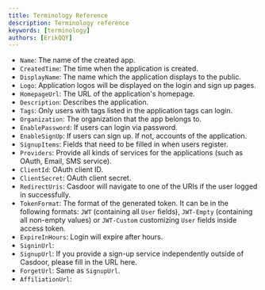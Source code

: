 ```yaml
---
title: Terminology Reference
description: Terminology reference
keywords: [terminology]
authors: [ErikQQY]
---
```


- `Name`: The name of the created app.
- `CreatedTime`: The time when the application is created.
- `DisplayName`: The name which the application displays to the public.
- `Logo`: Application logos will be displayed on the login and sign up pages.
- `HomepageUrl`: The URL of the application's homepage.
- `Description`: Describes the application.
- `Tags`: Only users with tags listed in the application tags can login.
- `Organization`: The organization that the app belongs to.
- `EnablePassword`: If users can login via password.
- `EnableSignUp`: If users can sign up. If not, accounts of the application.
- `SignupItems`: Fields that need to be filled in when users register.
- `Providers`: Provide all kinds of services for the applications (such as OAuth, Email, SMS service).
- `ClientId`: OAuth client ID.
- `ClientSecret`: OAuth client secret.
- `RedirectUris`: Casdoor will navigate to one of the URIs if the user logged in successfully.
- `TokenFormat`: The format of the generated token. It can be in the following formats: `JWT` (containing all `User` fields), `JWT-Empty` (containing all non-empty values) or `JWT-Custom` customizing `User` fields inside access token.
- `ExpireInHours`: Login will expire after hours.
- `SigninUrl`:
- `SignupUrl`: If you provide a sign-up service independently outside of Casdoor, please fill in the URL here.
- `ForgetUrl`: Same as `SignupUrl`.
- `AffiliationUrl`:
